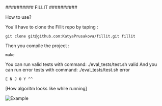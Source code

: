 ########## FILLIT ##########


How to use?

You'll have to clone the Fillit repo by taping :

    git clone git@github.com:KatyaPrusakova/fillit.git fillit
    
Then you compile the project :

    make

You can run valid tests with command: ./eval_tests/test.sh valid
And you can run error tests with command: ./eval_tests/test.sh error

    E N J O Y ^^
    
[How algoritm looks like while running]

![Example](/Users/eprusako/Documents/shot.png)
